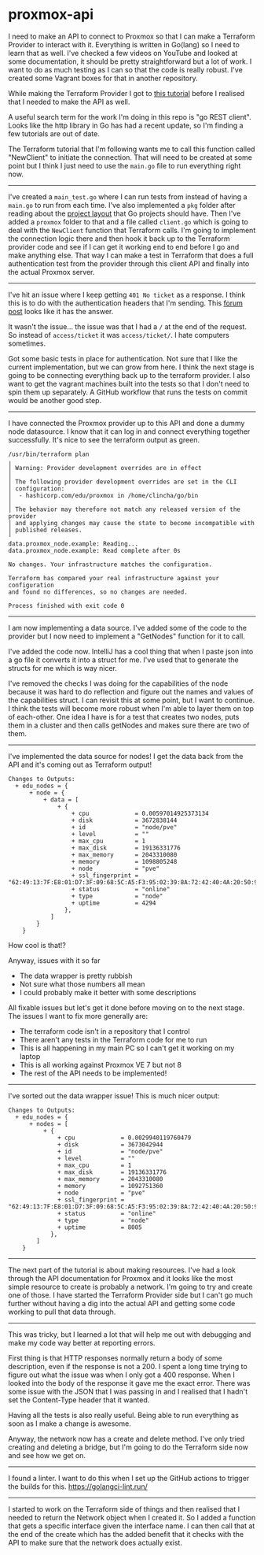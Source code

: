 # proxmox-api

I need to make an API to connect to Proxmox so that I can make a Terraform Provider to interact with it. Everything is written in Go(lang) so I need to learn that as well. I've checked a few videos on YouTube and looked at some documentation, it should be pretty straightforward but a lot of work. I want to do as much testing as I can so that the code is really robust. I've created some Vagrant boxes for that in another repository.

While making the Terraform Provider I got to [this tutorial](https://developer.hashicorp.com/terraform/tutorials/providers-plugin-framework/providers-plugin-framework-provider-configure) before I realised that I needed to make the API as well.

A useful search term for the work I'm doing in this repo is "go REST client". Looks like the http library in Go has had a recent update, so I'm finding a few tutorials are out of date. 

The Terraform tutorial that I'm following wants me to call this function called "NewClient" to initiate the connection. That will need to be created at some point but I think I just need to use the `main.go` file to run everything right now.

---

I've created a `main_test.go` where I can run tests from instead of having a `main.go` to run from each time. I've also implemented a `pkg` folder after reading about the [project layout](https://github.com/golang-standards/project-layout) that Go projects should have. Then I've added a `proxmox` folder to that and a file called `client.go` which is going to deal with the `NewClient` function that Terraform calls. I'm going to implement the connection logic there and then hook it back up to the Terraform provider code and see if I can get it working end to end before I go and make anything else. That way I can make a test in Terraform that does a full authentication test from the provider through this client API and finally into the actual Proxmox server.

---

I've hit an issue where I keep getting `401 No ticket` as a response. I think this is to do with the authentication headers that I'm sending. This [forum post](https://forum.proxmox.com/threads/working-with-api-getting-401-no-ticket.75108/) looks like it has the answer. 

It wasn't the issue... the issue was that I had a `/` at the end of the request. So instead of `access/ticket` it was `access/ticket/`. I hate computers sometimes.

Got some basic tests in place for authentication. Not sure that I like the current implementation, but we can grow from here. I think the next stage is going to be connecting everything back up to the terraform provider. I also want to get the vagrant machines built into the tests so that I don't need to spin them up separately. A GitHub workflow that runs the tests on commit would be another good step.


---

I have connected the Proxmox provider up to this API and done a dummy node datasource. I know that it can log in and connect everything together successfully. It's nice to see the terraform output as green.

```text
/usr/bin/terraform plan
╷
│ Warning: Provider development overrides are in effect
│ 
│ The following provider development overrides are set in the CLI
│ configuration:
│  - hashicorp.com/edu/proxmox in /home/clincha/go/bin
│ 
│ The behavior may therefore not match any released version of the provider
│ and applying changes may cause the state to become incompatible with
│ published releases.
╵
data.proxmox_node.example: Reading...
data.proxmox_node.example: Read complete after 0s

No changes. Your infrastructure matches the configuration.

Terraform has compared your real infrastructure against your configuration
and found no differences, so no changes are needed.

Process finished with exit code 0
```

---

I am now implementing a data source. I've added some of the code to the provider but I now need to implement a "GetNodes" function for it to call. 

I've added the code now. IntelliJ has a cool thing that when I paste json into a go file it converts it into a struct for me. I've used that to generate the structs for me which is way nicer.

I've removed the checks I was doing for the capabilities of the node because it was hard to do reflection and figure out the names and values of the capabilities struct. I can revisit this at some point, but I want to continue. I think the tests will become more robust when I'm able to layer them on top of each-other. One idea I have is for a test that creates two nodes, puts them in a cluster and then calls getNodes and makes sure there are two of them.

---

I've implemented the data source for nodes! I get the data back from the API and it's coming out as Terraform output!

```text
Changes to Outputs:
  + edu_nodes = {
      + node = {
          + data = [
              + {
                  + cpu             = 0.00597014925373134
                  + disk            = 3672838144
                  + id              = "node/pve"
                  + level           = ""
                  + max_cpu         = 1
                  + max_disk        = 19136331776
                  + max_memory      = 2043310080
                  + memory          = 1098805248
                  + node            = "pve"
                  + ssl_fingerprint = "62:49:13:7F:E8:01:D7:3F:09:68:5C:A5:F3:95:02:39:8A:72:42:40:4A:20:50:9F:53:45:B5:CF:F8:0A:F7:B1"
                  + status          = "online"
                  + type            = "node"
                  + uptime          = 4294
                },
            ]
        }
    }
```

How cool is that!? 

Anyway, issues with it so far
- The data wrapper is pretty rubbish
- Not sure what those numbers all mean
- I could probably make it better with some descriptions

All fixable issues but let's get it done before moving on to the next stage. The issues I want to fix more generally are:
- The terraform code isn't in a repository that I control
- There aren't any tests in the Terraform code for me to run
- This is all happening in my main PC so I can't get it working on my laptop
- This is all working against Proxmox VE 7 but not 8
- The rest of the API needs to be implemented!

---

I've sorted out the data wrapper issue! This is much nicer output:

```text
Changes to Outputs:
  + edu_nodes = {
      + nodes = [
          + {
              + cpu             = 0.0029940119760479
              + disk            = 3673042944
              + id              = "node/pve"
              + level           = ""
              + max_cpu         = 1
              + max_disk        = 19136331776
              + max_memory      = 2043310080
              + memory          = 1092751360
              + node            = "pve"
              + ssl_fingerprint = "62:49:13:7F:E8:01:D7:3F:09:68:5C:A5:F3:95:02:39:8A:72:42:40:4A:20:50:9F:53:45:B5:CF:F8:0A:F7:B1"
              + status          = "online"
              + type            = "node"
              + uptime          = 8005
            },
        ]
    }
```

---

The next part of the tutorial is about making resources. I've had a look through the API documentation for Proxmox and it looks like the most simple resource to create is probably a network. I'm going to try and create one of those. I have started the Terraform Provider side but I can't go much further without having a dig into the actual API and getting some code working to pull that data through.

---

This was tricky, but I learned a lot that will help me out with debugging and make my code way better at reporting errors.

First thing is that HTTP responses normally return a body of some description, even if the response is not a 200. I spent a long time trying to figure out what the issue was when I only got a 400 response. When I looked into the body of the response it gave me the exact error. There was some issue with the JSON that I was passing in and I realised that I hadn't set the Content-Type header that it wanted.

Having all the tests is also really useful. Being able to run everything as soon as I make a change is awesome.

Anyway, the network now has a create and delete method. I've only tried creating and deleting a bridge, but I'm going to do the Terraform side now and see how we get on.

---

I found a linter. I want to do this when I set up the GitHub actions to trigger the builds for this. https://golangci-lint.run/

---

I started to work on the Terraform side of things and then realised that I needed to return the Network object when I created it. So I added a function that gets a specific interface given the interface name. I can then call that at the end of the create which has the added benefit that it checks with the API to make sure that the network does actually exist.